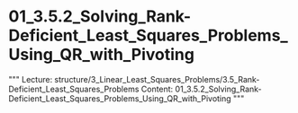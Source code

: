 # 01_3.5.2_Solving_Rank-Deficient_Least_Squares_Problems_Using_QR_with_Pivoting

"""
Lecture: structure/3_Linear_Least_Squares_Problems/3.5_Rank-Deficient_Least_Squares_Problems
Content: 01_3.5.2_Solving_Rank-Deficient_Least_Squares_Problems_Using_QR_with_Pivoting
"""

